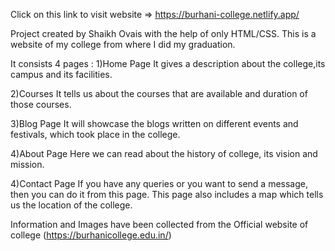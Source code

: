 Click on this link to visit website => https://burhani-college.netlify.app/

Project created by Shaikh Ovais with the help of only HTML/CSS.
This is a website of my college from where I did my graduation.

It consists 4 pages : 
1)Home Page 
It gives a description about the college,its campus and its facilities.

2)Courses
It tells us about the courses that are available and duration of those courses.

3)Blog Page
It will showcase the blogs written on different events and festivals, which took place in the college.

4)About Page
Here we can read about the history of college, its vision and mission.

4)Contact Page
If you have any queries or you want to send a message, then you can do it from this page. This page also includes a map which tells us the location of the college.

Information and Images have been collected from the Official website of college (https://burhanicollege.edu.in/)
